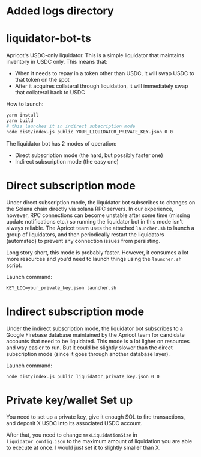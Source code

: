 # Added logs directory

# liquidator-bot-ts

Apricot's USDC-only liquidator. This is a simple liquidator that maintains inventory in USDC only. This means that:
- When it needs to repay in a token other than USDC, it will swap USDC to that token on the spot
- After it acquires collateral through liquidation, it will immediately swap that collateral back to USDC

How to launch:
```bash
yarn install
yarn build
# this launches it in indirect subscription mode
node dist/index.js public YOUR_LIQUIDATOR_PRIVATE_KEY.json 0 0
```

The liquidator bot has 2 modes of operation:
- Direct subscription mode (the hard, but possibly faster one)
- Indirect subscription mode (the easy one)

# Direct subscription mode
Under direct subscription mode, the liquidator bot subscribes to changes on the Solana chain directly via solana RPC
servers. In our experience, however, RPC connections can become unstable after some time (missing update notifications
etc.) so running the liquidator bot in this mode isn't always reliable. The Apricot team uses the attached `launcher.sh`
to launch a group of liquidators, and then periodically restart the liquidators (automated) to prevent any connection
issues from persisting.

Long story short, this mode is probably faster. However, it consumes a lot more resources and you'd need to launch
things using the `launcher.sh` script.

Launch command:
```
KEY_LOC=your_private_key.json launcher.sh
```

# Indirect subscription mode
Under the indirect subscription mode, the liquidator bot subscribes to a Google Firebase database maintained by the
Apricot team for candidate accounts that need to be liquidated. This mode is a lot ligher on resources and way easier to
run. But it could be slightly slower than the direct subscription mode (since it goes through another database layer).

Launch command:
```
node dist/index.js public liquidator_private_key.json 0 0
```


# Private key/wallet Set up

You need to set up a private key, give it enough SOL to fire transactions, and deposit X USDC into its
associated USDC account.

After that, you need to change `maxLiquidationSize` in `liquidator_config.json` to the maximum amount of liquidation you
are able to execute at once. I would just set it to slightly smaller than X.
